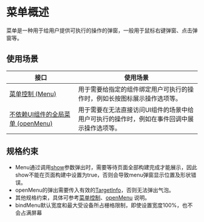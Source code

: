 # 菜单概述

菜单是一种用于给用户提供可执行的操作的弹窗，一般用于鼠标右键弹窗、点击弹窗等。

## 使用场景

| 接口|使用场景  |
| ----------| ----------------------------------- |
| [菜单控制 (Menu)](arkts-popup-and-menu-components-menu.md) | 用于需要给指定的组件绑定用户可执行的操作时，例如长按图标展示操作选项等。 |
| [不依赖UI组件的全局菜单 (openMenu)](arkts-popup-and-menu-components-uicontext-menu.md) | 用于需要在无法直接访问UI组件的场景中给用户可执行的操作时，例如在事件回调中展示操作选项等。 |

## 规格约束

* Menu通过调用[show](../reference/apis-arkui/arkui-ts/ts-universal-attributes-menu.md#bindmenu11)参数弹出时，需要等待页面全部构建完成才能展示，因此show不能在页面构建中设置为true，否则会导致menu弹窗显示位置及形状错误。
* openMenu的弹出需要传入有效的[TargetInfo](../reference/apis-arkui/js-apis-arkui-UIContext.md#targetinfo18)，否则无法弹出气泡。
* 其他规格约束，具体可参考[菜单控制](../reference/apis-arkui/arkui-ts/ts-universal-attributes-menu.md)、[openMenu](../reference/apis-arkui/js-apis-arkui-UIContext.md#openmenu18) 说明。
* bindMenu默认宽度和最大受设备所占栅格限制，即使设置宽度100%，也不会占满屏幕